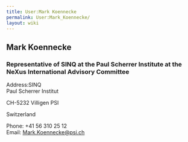 ```yaml
---
title: User:Mark Koennecke
permalink: User:Mark_Koennecke/
layout: wiki
---
```


Mark Koennecke
--------------

### Representative of SINQ at the Paul Scherrer Institute at the NeXus International Advisory Committee

Address:SINQ  
Paul Scherrer Institut

CH-5232 Villigen PSI

Switzerland

<!-- -->

Phone: +41 56 310 25 12  
Email: <Mark.Koennecke@psi.ch>  
